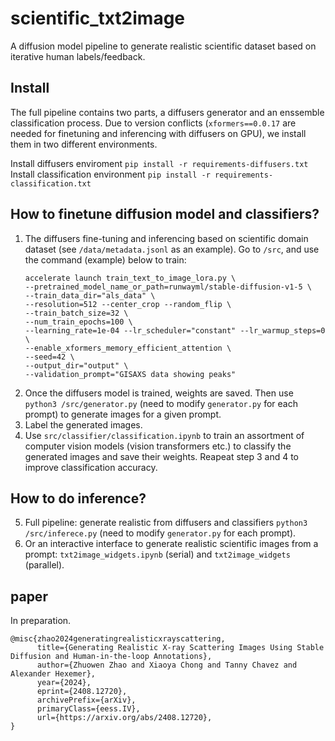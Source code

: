 # scientific_txt2image
A diffusion model pipeline to generate realistic scientific dataset based on iterative human labels/feedback.

## Install
The full pipeline contains two parts, a diffusers generator and an enssemble classification process. Due to version conflicts (`xformers==0.0.17` are needed for finetuning and inferencing with diffusers on GPU), we install them in two different environments.

Install diffusers enviroment `pip install -r requirements-diffusers.txt`  
Install classification environment `pip install -r requirements-classification.txt`

## How to finetune diffusion model and classifiers?
1. The diffusers fine-tuning and inferencing based on scientific domain dataset (see `/data/metadata.jsonl` as an example). Go to `/src`, and use the command (example) below to train:
    ```
    accelerate launch train_text_to_image_lora.py \  
    --pretrained_model_name_or_path=runwayml/stable-diffusion-v1-5 \  
    --train_data_dir="als_data" \  
    --resolution=512 --center_crop --random_flip \  
    --train_batch_size=32 \  
    --num_train_epochs=100 \  
    --learning_rate=1e-04 --lr_scheduler="constant" --lr_warmup_steps=0 \  
    --enable_xformers_memory_efficient_attention \  
    --seed=42 \  
    --output_dir="output" \  
    --validation_prompt="GISAXS data showing peaks"  
    ```  
2. Once the diffusers model is trained, weights are saved. Then use `python3 /src/generator.py` (need to modify `generator.py` for each prompt) to generate images for a given prompt.
3. Label the generated images.
4. Use `src/classifier/classification.ipynb` to train an assortment of computer vision models (vision transformers etc.) to classify the generated images and save their weights. Reapeat step 3 and 4 to improve classification accuracy.

## How to do inference?  
5. Full pipeline: generate realistic from diffusers and classifiers `python3 /src/inferece.py` (need to modify `generator.py` for each prompt).
6. Or an interactive interface to generate realistic scientific images from a prompt: `txt2image_widgets.ipynb` (serial) and `txt2image_widgets` (parallel).


## paper
In preparation.
```
@misc{zhao2024generatingrealisticxrayscattering,
      title={Generating Realistic X-ray Scattering Images Using Stable Diffusion and Human-in-the-loop Annotations}, 
      author={Zhuowen Zhao and Xiaoya Chong and Tanny Chavez and Alexander Hexemer},
      year={2024},
      eprint={2408.12720},
      archivePrefix={arXiv},
      primaryClass={eess.IV},
      url={https://arxiv.org/abs/2408.12720}, 
}
```
